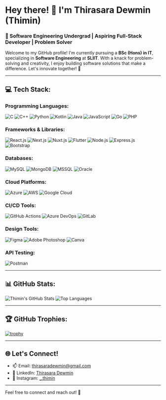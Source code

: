 # Hey there! 👋 I'm Thirasara Dewmin (Thimin)

### 🚀 Software Engineering Undergrad | Aspiring Full-Stack Developer | Problem Solver

Welcome to my GitHub profile! I'm currently pursuing a **BSc (Hons) in IT**, specializing in **Software Engineering** at **SLIIT**. With a knack for problem-solving and creativity, I enjoy building software solutions that make a difference. Let's innovate together! 🚀

---

## 💻 Tech Stack:

### Programming Languages:
![C](https://img.shields.io/badge/-C-00599C?style=flat&logo=c&logoColor=white)
![C++](https://img.shields.io/badge/-C++-00599C?style=flat&logo=c%2B%2B&logoColor=white)
![Python](https://img.shields.io/badge/-Python-3776AB?style=flat&logo=python&logoColor=white)
![Kotlin](https://img.shields.io/badge/-Kotlin-0095D5?style=flat&logo=kotlin&logoColor=white)
![Java](https://img.shields.io/badge/-Java-007396?style=flat&logo=java&logoColor=white)
![JavaScript](https://img.shields.io/badge/-JavaScript-F7DF1E?style=flat&logo=javascript&logoColor=black)
![Go](https://img.shields.io/badge/-Go-00ADD8?style=flat&logo=go&logoColor=white)
![PHP](https://img.shields.io/badge/-PHP-777BB4?style=flat&logo=php&logoColor=white)

### Frameworks & Libraries:
![React.js](https://img.shields.io/badge/-React-61DAFB?style=flat&logo=react&logoColor=black)
![Next.js](https://img.shields.io/badge/-Next.js-000000?style=flat&logo=next.js&logoColor=white)
![Nuxt.js](https://img.shields.io/badge/-Nuxt.js-00DC82?style=flat&logo=nuxt.js&logoColor=white)
![Flutter](https://img.shields.io/badge/-Flutter-02569B?style=flat&logo=flutter&logoColor=white)
![Node.js](https://img.shields.io/badge/-Node.js-339933?style=flat&logo=node.js&logoColor=white)
![Express.js](https://img.shields.io/badge/-Express.js-000000?style=flat&logo=express&logoColor=white)
![Bootstrap](https://img.shields.io/badge/-Bootstrap-7952B3?style=flat&logo=bootstrap&logoColor=white)

### Databases:
![MySQL](https://img.shields.io/badge/-MySQL-4479A1?style=flat&logo=mysql&logoColor=white)
![MongoDB](https://img.shields.io/badge/-MongoDB-47A248?style=flat&logo=mongodb&logoColor=white)
![MSSQL](https://img.shields.io/badge/-MSSQL-CC2927?style=flat&logo=microsoft-sql-server&logoColor=white)
![Oracle](https://img.shields.io/badge/-Oracle-F80000?style=flat&logo=oracle&logoColor=white)

### Cloud Platforms:
![Azure](https://img.shields.io/badge/-Azure-0078D4?style=flat&logo=microsoft-azure&logoColor=white)
![AWS](https://img.shields.io/badge/-AWS-232F3E?style=flat&logo=amazon-aws&logoColor=white)
![Google Cloud](https://img.shields.io/badge/-Google%20Cloud-4285F4?style=flat&logo=google-cloud&logoColor=white)

### CI/CD Tools:
![GitHub Actions](https://img.shields.io/badge/-GitHub%20Actions-2088FF?style=flat&logo=github-actions&logoColor=white)
![Azure DevOps](https://img.shields.io/badge/-Azure%20DevOps-0078D7?style=flat&logo=azure-devops&logoColor=white)
![GitLab](https://img.shields.io/badge/-GitLab-FCA121?style=flat&logo=gitlab&logoColor=white)

### Design Tools:
![Figma](https://img.shields.io/badge/-Figma-F24E1E?style=flat&logo=figma&logoColor=white)
![Adobe Photoshop](https://img.shields.io/badge/-Adobe%20Photoshop-31A8FF?style=flat&logo=adobe-photoshop&logoColor=white)
![Canva](https://img.shields.io/badge/-Canva-00C4CC?style=flat&logo=canva&logoColor=white)

### API Testing:
![Postman](https://img.shields.io/badge/-Postman-FF6C37?style=flat&logo=postman&logoColor=white)

---

## 📊 GitHub Stats:

![Thimin's GitHub Stats](https://github-readme-stats.vercel.app/api?username=thimin&show_icons=true&theme=radical)
![Top Languages](https://github-readme-stats.vercel.app/api/top-langs/?username=thimin&layout=compact&theme=radical)

---

## 🏆 GitHub Trophies:

[![trophy](https://github-profile-trophy.vercel.app/?username=thimin&theme=radical&margin-w=15&margin-h=15)](https://github.com/ryo-ma/github-profile-trophy)

---

## 🌐 Let's Connect!

- 📫 Email: [thirasaradewmin@gmail.com](mailto:thirasaradewmin@gmail.com)
- 💼 LinkedIn: [Thirasara Dewmin](https://www.linkedin.com/in/thirasara-dewmin-godawattage/)
- 📸 Instagram: [_.thimin](https://www.instagram.com/_.thimin/)

---

Feel free to connect and reach out! 🚀
